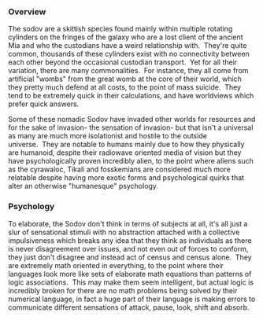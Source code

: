 
### Overview

The sodov are a skittish species found mainly within multiple rotating cylinders on the fringes of the galaxy who are a lost client of the ancient Mia and who the custodians have a weird relationship with.  They're quite common, thousands of these cylinders exist with no connectivity between each other beyond the occasional custodian transport.  Yet for all their variation, there are many commonalities.  For instance, they all come from artificial "wombs" from the great womb at the core of their world, which they pretty much defend at all costs, to the point of mass suicide.  They tend to be extremely quick in their calculations, and have worldviews which prefer quick answers.  

Some of these nomadic Sodov have invaded other worlds for resources and for the sake of invasion- the sensation of invasion- but that isn't a universal as many are much more isolationist and hostile to the outside universe.  They are notable to humans mainly due to how they physically are humanoid, despite their radiowave oriented media of vision but they have psychologically proven incredibly alien, to the point where aliens such as the cyrawaloc, Tikali and fosskemians are considered much more relatable despite having more exotic forms and psychological quirks that alter an otherwise "humanesque" psychology.  

### Psychology

To elaborate, the Sodov don't think in terms of subjects at all, it's all just a slur of sensational stimuli with no abstraction attached with a collective impulsiveness which breaks any idea that they think as individuals as there is never disagreement over issues, and not even out of forces to conform, they just don't disagree and instead act of census and census alone.  They are extremely math oriented in everything, to the point where their languages look more like sets of elaborate math equations than patterns of logic associations.  This may make them seem intelligent, but actual logic is incredibly broken for there are no math problems being solved by their numerical language, in fact a huge part of their language is making errors to communicate different sensations of attack, pause, look, shift and absorb.
